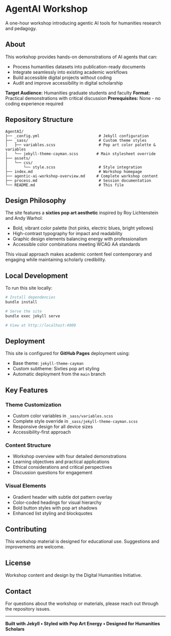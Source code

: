 # AgentAI Workshop

A one-hour workshop introducing agentic AI tools for humanities research and pedagogy.

## About

This workshop provides hands-on demonstrations of AI agents that can:
- Process humanities datasets into publication-ready documents
- Integrate seamlessly into existing academic workflows
- Build accessible digital projects without coding
- Audit and improve accessibility in digital scholarship

**Target Audience:** Humanities graduate students and faculty
**Format:** Practical demonstrations with critical discussion
**Prerequisites:** None - no coding experience required

## Repository Structure

```
AgentAI/
├── _config.yml                          # Jekyll configuration
├── _sass/                               # Custom theme styles
│   ├── variables.scss                   # Pop art color palette & variables
│   └── jekyll-theme-cayman.scss        # Main stylesheet override
├── assets/
│   └── css/
│       └── style.scss                   # Style integration
├── index.md                             # Workshop homepage
├── agentic-ai-workshop-overview.md     # Complete workshop content
├── process.md                           # Session documentation
└── README.md                            # This file
```

## Design Philosophy

The site features a **sixties pop art aesthetic** inspired by Roy Lichtenstein and Andy Warhol:

- Bold, vibrant color palette (hot pinks, electric blues, bright yellows)
- High-contrast typography for impact and readability
- Graphic design elements balancing energy with professionalism
- Accessible color combinations meeting WCAG AA standards

This visual approach makes academic content feel contemporary and engaging while maintaining scholarly credibility.

## Local Development

To run this site locally:

```bash
# Install dependencies
bundle install

# Serve the site
bundle exec jekyll serve

# View at http://localhost:4000
```

## Deployment

This site is configured for **GitHub Pages** deployment using:
- Base theme: `jekyll-theme-cayman`
- Custom subtheme: Sixties pop art styling
- Automatic deployment from the `main` branch

## Key Features

### Theme Customization
- Custom color variables in `_sass/variables.scss`
- Complete style override in `_sass/jekyll-theme-cayman.scss`
- Responsive design for all device sizes
- Accessibility-first approach

### Content Structure
- Workshop overview with four detailed demonstrations
- Learning objectives and practical applications
- Ethical considerations and critical perspectives
- Discussion questions for engagement

### Visual Elements
- Gradient header with subtle dot pattern overlay
- Color-coded headings for visual hierarchy
- Bold button styles with pop art shadows
- Enhanced list styling and blockquotes

## Contributing

This workshop material is designed for educational use. Suggestions and improvements are welcome.

## License

Workshop content and design by the Digital Humanities Initiative.

## Contact

For questions about the workshop or materials, please reach out through the repository issues.

---

**Built with Jekyll • Styled with Pop Art Energy • Designed for Humanities Scholars**
